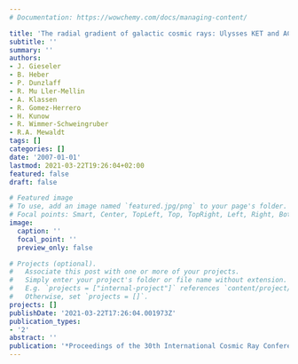 ```yaml
---
# Documentation: https://wowchemy.com/docs/managing-content/

title: 'The radial gradient of galactic cosmic rays: Ulysses KET and ACE CRIS Measurements'
subtitle: ''
summary: ''
authors:
- J. Gieseler
- B. Heber
- P. Dunzlaff
- R. Mu Ller-Mellin
- A. Klassen
- R. Gomez-Herrero
- H. Kunow
- R. Wimmer-Schweingruber
- R.A. Mewaldt
tags: []
categories: []
date: '2007-01-01'
lastmod: 2021-03-22T19:26:04+02:00
featured: false
draft: false

# Featured image
# To use, add an image named `featured.jpg/png` to your page's folder.
# Focal points: Smart, Center, TopLeft, Top, TopRight, Left, Right, BottomLeft, Bottom, BottomRight.
image:
  caption: ''
  focal_point: ''
  preview_only: false

# Projects (optional).
#   Associate this post with one or more of your projects.
#   Simply enter your project's folder or file name without extension.
#   E.g. `projects = ["internal-project"]` references `content/project/deep-learning/index.md`.
#   Otherwise, set `projects = []`.
projects: []
publishDate: '2021-03-22T17:26:04.001973Z'
publication_types:
- '2'
abstract: ''
publication: '*Proceedings of the 30th International Cosmic Ray Conference, ICRC 2007*'
---
```

